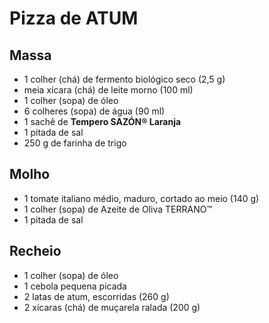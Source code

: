# Pizza de ATUM



## Massa

- 1 colher (chá) de fermento biológico seco (2,5 g)
- meia xícara (chá) de leite morno (100 ml)
- 1 colher (sopa) de óleo
- 6 colheres (sopa) de água (90 ml)
- 1 sachê de **Tempero SAZÓN® Laranja**
- 1 pitada de sal
- 250 g de farinha de trigo



## Molho



- 1 tomate italiano médio, maduro, cortado ao meio (140 g)
- 1 colher (sopa) de Azeite de Oliva TERRANO™
- 1 pitada de sal



## Recheio



- 1 colher (sopa) de óleo
- 1 cebola pequena picada
- 2 latas de atum, escorridas (260 g)
- 2 xícaras (chá) de muçarela ralada (200 g)

